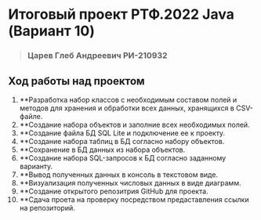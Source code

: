 # Итоговый проект РТФ.2022 Java (Вариант 10)
> ### Царев Глеб Андреевич РИ-210932

## Ход работы над проектом

1. **Разработка набор классов с необходимым составом полей и методов для хранения и обработки всех данных, хранящихся в CSV-файле.
2. **Создание набора объектов и заполние всех необходимых полей.
3. **Создание файла БД SQL Lite и подключение ее к проекту.
4. **Создание набора таблиц в БД согласно набору объектов.
5. **Сохранение  в БД данных из набора объектов.
6. **Создание набора SQL-запросов к БД согласно заданному варианту.
7. **Вывод полученных данных в консоль в текстовом виде.
8. **Визуализация полученных числовых данных в виде диаграмм.
9. **Создание открытого репозитрия GitHub для проекта.
10. **Сдача проета на проверку посредством предаставления ссылки на репозиторий.
